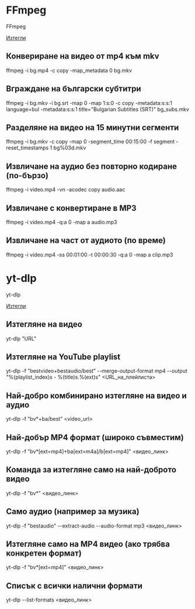 # FFmpeg
FFmpeg

[Изтегли](https://www.ffmpeg.org/download.html#build-windows)

## Конвериране на видео от mp4 към mkv

ffmpeg -i bg.mp4 -c copy -map_metadata 0 bg.mkv

## Вграждане на български субтитри

ffmpeg -i bg.mkv -i bg.srt -map 0 -map 1:s:0 -c copy -metadata:s:s:1 language=bul -metadata:s:s:1 title="Bulgarian Subtitles (SRT)" bg_subs.mkv

## Разделяне на видео на 15 минутни сегменти

ffmpeg -i bg.mkv -c copy -map 0 -segment_time 00:15:00 -f segment -reset_timestamps 1 bg%03d.mkv

## Извличане на аудио без повторно кодиране (по-бързо)

ffmpeg -i video.mp4 -vn -acodec copy audio.aac

## Извличане с конвертиране в MP3

ffmpeg -i video.mp4 -q:a 0 -map a audio.mp3

## Извличане на част от аудиото (по време)

ffmpeg -i video.mp4 -ss 00:01:00 -t 00:00:30 -q:a 0 -map a clip.mp3


# yt-dlp
yt-dlp

[Изтегли](https://github.com/yt-dlp/yt-dlp/releases)

## Изтегляне на видео

yt-dlp "URL"

## Изтегляне на YouTube playlist

yt-dlp -f "bestvideo+bestaudio/best" --merge-output-format mp4 --output "%(playlist_index)s - %(title)s.%(ext)s" <URL_на_плейлиста>

## Най-добро комбинирано изтегляне на видео и аудио

yt-dlp -f "bv*+ba/best" <video_url>

## Най-добър MP4 формат (широко съвместим)

yt-dlp -f "bv*[ext=mp4]+ba[ext=m4a]/b[ext=mp4]" <видео_линк>

## Команда за изтегляне само на най-доброто видео

yt-dlp -f "bv*" <видео_линк>

## Само аудио (например за музика)

yt-dlp -f "bestaudio" --extract-audio --audio-format mp3 <видео_линк>

## Изтегляне само на MP4 видео (ако трябва конкретен формат)

yt-dlp -f "bv*[ext=mp4]" <видео_линк>

## Списък с всички налични формати

yt-dlp --list-formats <видео_линк>

